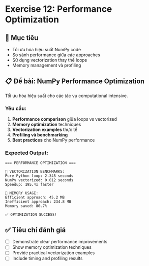 # Exercise 12: Performance Optimization

## 🎯 Mục tiêu

- Tối ưu hóa hiệu suất NumPy code
- So sánh performance giữa các approaches
- Sử dụng vectorization thay thế loops
- Memory management và profiling

## 📋 Đề bài: NumPy Performance Optimization

Tối ưu hóa hiệu suất cho các tác vụ computational intensive.

### Yêu cầu:

1. **Performance comparison** giữa loops vs vectorized
2. **Memory optimization** techniques
3. **Vectorization examples** thực tế
4. **Profiling và benchmarking**
5. **Best practices** cho NumPy performance

### Expected Output:

```
=== PERFORMANCE OPTIMIZATION ===

🚀 VECTORIZATION BENCHMARKS:
Pure Python loop: 2.345 seconds
NumPy vectorized: 0.012 seconds
Speedup: 195.4x faster

💾 MEMORY USAGE:
Efficient approach: 45.2 MB
Inefficient approach: 234.8 MB
Memory saved: 80.7%

✅ OPTIMIZATION SUCCESS!
```

## ✅ Tiêu chí đánh giá

- [ ] Demonstrate clear performance improvements
- [ ] Show memory optimization techniques
- [ ] Provide practical vectorization examples
- [ ] Include timing and profiling results
